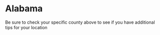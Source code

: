 # Alabama
Be sure to check your specific county above to see if you have additional tips for your location